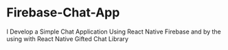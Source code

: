 # Firebase-Chat-App
I Develop a Simple Chat Application Using React Native Firebase and by the using with React Native Gifted Chat Library

